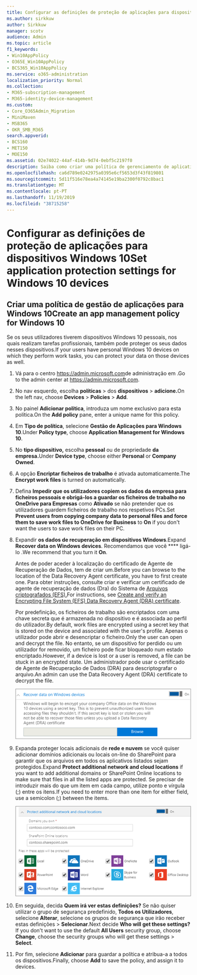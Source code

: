 ```yaml
---
title: Configurar as definições de proteção de aplicações para dispositivos Windows 10
ms.author: sirkkuw
author: Sirkkuw
manager: scotv
audience: Admin
ms.topic: article
f1_keywords:
- Win10AppPolicy
- O365E_Win10AppPolicy
- BCS365_Win10AppPolicy
ms.service: o365-administration
localization_priority: Normal
ms.collection:
- M365-subscription-management
- M365-identity-device-management
ms.custom:
- Core_O365Admin_Migration
- MiniMaven
- MSB365
- OKR_SMB_M365
search.appverid:
- BCS160
- MET150
- MOE150
ms.assetid: 02e74022-44af-414b-9d74-0ebf5c2197f0
description: Saiba como criar uma política de gerenciamento de aplicativos e proteger arquivos de trabalho em dispositivos Windows 10.
ms.openlocfilehash: ca6d789e0242975a0395e6cf5653d3f43f819801
ms.sourcegitcommit: 5d11f516e78ea4a74145e19ba2300f0792c8bac1
ms.translationtype: MT
ms.contentlocale: pt-PT
ms.lasthandoff: 11/19/2019
ms.locfileid: "38715258"
---
```

# <a name="set-application-protection-settings-for-windows-10-devices"></a><span data-ttu-id="9be82-103">Configurar as definições de proteção de aplicações para dispositivos Windows 10</span><span class="sxs-lookup"><span data-stu-id="9be82-103">Set application protection settings for Windows 10 devices</span></span>

## <a name="create-an-app-management-policy-for-windows-10"></a><span data-ttu-id="9be82-104">Criar uma política de gestão de aplicações para Windows 10</span><span class="sxs-lookup"><span data-stu-id="9be82-104">Create an app management policy for Windows 10</span></span>

<span data-ttu-id="9be82-105">Se os seus utilizadores tiverem dispositivos Windows 10 pessoais, nos quais realizam tarefas profissionais, também pode proteger os seus dados nesses dispositivos.</span><span class="sxs-lookup"><span data-stu-id="9be82-105">If your users have personal Windows 10 devices on which they perform work tasks, you can protect your data on those devices as well.</span></span>
  
1. <span data-ttu-id="9be82-106">Vá para o centro <a href="https://go.microsoft.com/fwlink/p/?linkid=837890" target="_blank">https://admin.microsoft.com</a>de administração em .</span><span class="sxs-lookup"><span data-stu-id="9be82-106">Go to the admin center at <a href="https://go.microsoft.com/fwlink/p/?linkid=837890" target="_blank">https://admin.microsoft.com</a>.</span></span> 
    
2. <span data-ttu-id="9be82-107">No nav esquerdo, escolha **políticas** \> dos **dispositivos** \> **adicione.**</span><span class="sxs-lookup"><span data-stu-id="9be82-107">On the left nav, choose **Devices** \> **Policies** \> **Add**.</span></span>

3. <span data-ttu-id="9be82-108">No painel **Adicionar política**, introduza um nome exclusivo para esta política.</span><span class="sxs-lookup"><span data-stu-id="9be82-108">On the **Add policy** pane, enter a unique name for this policy.</span></span> 
    
4. <span data-ttu-id="9be82-109">Em **Tipo de política**, selecione **Gestão de Aplicações para Windows 10**.</span><span class="sxs-lookup"><span data-stu-id="9be82-109">Under **Policy type**, choose **Application Management for Windows 10**.</span></span>
    
5. <span data-ttu-id="9be82-110">No **tipo dispositivo,** escolha **pessoal** ou de propriedade **da empresa.**</span><span class="sxs-lookup"><span data-stu-id="9be82-110">Under **Device type**, choose either **Personal** or **Company Owned**.</span></span>
    
6. <span data-ttu-id="9be82-111">A opção **Encriptar ficheiros de trabalho** é ativada automaticamente.</span><span class="sxs-lookup"><span data-stu-id="9be82-111">The **Encrypt work files** is turned on automatically.</span></span> 
    
7. <span data-ttu-id="9be82-112">Defina **Impedir que os utilizadores copiem os dados da empresa para ficheiros pessoais e obrigá-los a guardar os ficheiros de trabalho no OneDrive para Empresas** como **Ativado** se não pretender que os utilizadores guardem ficheiros de trabalho nos respetivos PCs.</span><span class="sxs-lookup"><span data-stu-id="9be82-112">Set **Prevent users from copying company data to personal files and force them to save work files to OneDrive for Business** to **On** if you don't want the users to save work files on their PC.</span></span> 
    
9. <span data-ttu-id="9be82-113">Expandir **os dados de recuperação em dispositivos Windows**.</span><span class="sxs-lookup"><span data-stu-id="9be82-113">Expand **Recover data on Windows devices**.</span></span> <span data-ttu-id="9be82-114">Recomendamos que você \*\*\*\* ligá-lo .</span><span class="sxs-lookup"><span data-stu-id="9be82-114">We recommend that you turn it **On**.</span></span>
    
    <span data-ttu-id="9be82-115">Antes de poder aceder à localização do certificado de Agente de Recuperação de Dados, tem de criar um.</span><span class="sxs-lookup"><span data-stu-id="9be82-115">Before you can browse to the location of the Data Recovery Agent certificate, you have to first create one.</span></span> <span data-ttu-id="9be82-116">Para obter instruções, consulte criar e verificar um certificado de agente de recuperação de dados (Dra) do Sistema de [Arquivos criptografados (EFS).](https://go.microsoft.com/fwlink/p/?linkid=853700)</span><span class="sxs-lookup"><span data-stu-id="9be82-116">For instructions, see [Create and verify an Encrypting File System (EFS) Data Recovery Agent (DRA) certificate](https://go.microsoft.com/fwlink/p/?linkid=853700).</span></span>
    
    <span data-ttu-id="9be82-117">Por predefinição, os ficheiros de trabalho são encriptados com uma chave secreta que é armazenada no dispositivo e é associada ao perfil do utilizador.</span><span class="sxs-lookup"><span data-stu-id="9be82-117">By default, work files are encrypted using a secret key that is stored on the device and associated with the user's profile.</span></span> <span data-ttu-id="9be82-118">Apenas o utilizador pode abrir e desencriptar o ficheiro.</span><span class="sxs-lookup"><span data-stu-id="9be82-118">Only the user can open and decrypt the file.</span></span> <span data-ttu-id="9be82-119">No entanto, se um dispositivo for perdido ou um utilizador for removido, um ficheiro pode ficar bloqueado num estado encriptado.</span><span class="sxs-lookup"><span data-stu-id="9be82-119">However, if a device is lost or a user is removed, a file can be stuck in an encrypted state.</span></span> <span data-ttu-id="9be82-120">Um administrador pode usar o certificado de Agente de Recuperação de Dados (DRA) para descriptografar o arquivo.</span><span class="sxs-lookup"><span data-stu-id="9be82-120">An admin can use the Data Recovery Agent (DRA) certificate to decrypt the file.</span></span>
    
    ![Browse to Data Recovery Agent certificate.](media/7d7d664f-b72f-4293-a3e7-d0fa7371366c.png)
  
10. <span data-ttu-id="9be82-122">Expanda proteger locais adicionais de **rede e nuvem** se você quiser adicionar domínios adicionais ou locais on-line do SharePoint para garantir que os arquivos em todos os aplicativos listados sejam protegidos.</span><span class="sxs-lookup"><span data-stu-id="9be82-122">Expand **Protect additional network and cloud locations** if you want to add additional domains or SharePoint Online locations to make sure that files in all the listed apps are protected.</span></span> <span data-ttu-id="9be82-123">Se precisar de introduzir mais do que um item em cada campo, utilize ponto e vírgula (;) entre os itens.</span><span class="sxs-lookup"><span data-stu-id="9be82-123">If you need to enter more than one item for either field, use a semicolon (;) between the items.</span></span>
    
    ![Expand Protect additional network and cloud locations, and enter domains or SharePoint Online sites you own.](media/7afaa0c7-ba53-456d-8c61-312c45e09625.png)
  
11. <span data-ttu-id="9be82-p105">Em seguida, decida **Quem irá ver estas definições?** Se não quiser utilizar o grupo de segurança predefinido, **Todos os Utilizadores**, selecione **Alterar**, selecione os grupos de segurança que irão receber estas definições \> **Selecionar**.</span><span class="sxs-lookup"><span data-stu-id="9be82-p105">Next decide **Who will get these settings?** If you don't want to use the default **All Users** security group, choose **Change**, choose the security groups who will get these settings \> **Select**.</span></span>
    
12. <span data-ttu-id="9be82-127">Por fim, selecione **Adicionar** para guardar a política e atribua-a a todos os dispositivos.</span><span class="sxs-lookup"><span data-stu-id="9be82-127">Finally, choose **Add** to save the policy, and assign it to devices.</span></span> 